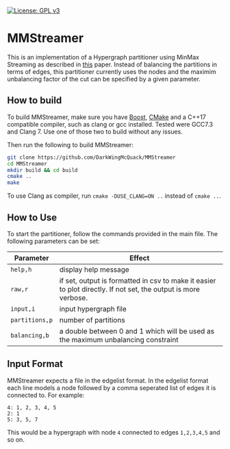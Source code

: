 [![License: GPL v3](https://img.shields.io/badge/License-GPL%20v3-blue.svg)](https://www.gnu.org/licenses/gpl-3.0)

# MMStreamer

This is an implementation of a Hypergraph partitioner using MinMax Streaming as described in [this](http://papers.nips.cc/paper/5897-streaming-min-max-hypergraph-partitioning.pdf) paper.
Instead of balancing the partitions in terms of edges, this partitioner currently uses the nodes and the maximim unbalancing factor of the cut can be specified by a given parameter.

## How to build 
To build MMStreamer, make sure you have [Boost](https://www.boost.org/), [CMake](https://cmake.org) and a C++17 compatible
compiler, such as clang or gcc installed.
Tested were GCC7.3 and Clang 7. Use one of those two to build without any issues.

Then run the following to build MMStreamer:
```sh
git clone https://github.com/DarkWingMcQuack/MMStreamer
cd MMStreamer
mkdir build && cd build
cmake ..
make
```

To use Clang as compiler, run `cmake -DUSE_CLANG=ON ..` instead of `cmake ..`.

## How to Use
To start the partitioner, follow the commands provided in the main file. The following parameters can be set:

Parameter | Effect
----------- | -----------
`help,h` | display help message
`raw,r` | if set, output is formatted in csv to make it easier to plot directly. If not set, the output is more verbose.
`input,i`| input hypergraph file
`partitions,p` | number of partitions
`balancing,b`| a double between 0 and 1 which will be used as the maximum unbalancing constraint

## Input Format

MMStreamer expects a file in the edgelist format.
In the edgelist format each line models a node followed by a comma 
seperated list of edges it is connected to. 
For example:
```
4: 1, 2, 3, 4, 5
2: 1
5: 3, 5, 7
```
This would be a hypergraph with node `4` connected to edges `1,2,3,4,5` and so on.

